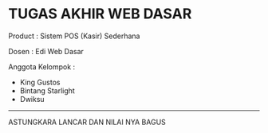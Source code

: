 TUGAS AKHIR WEB DASAR
=================================
Product : Sistem POS (Kasir) Sederhana

Dosen  : Edi Web Dasar

Anggota Kelompok : 
- King Gustos
- Bintang Starlight
- Dwiksu
-----------------------------------------
ASTUNGKARA LANCAR DAN NILAI NYA BAGUS
